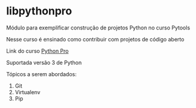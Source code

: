 # libpythonpro
Módulo para exemplificar construção de projetos Python no curso Pytools

Nesse curso é ensinado como contribuir com projetos de código aberto

Link do curso [Python Pro](https://pythonpro.com.br/)

Suportada versão 3 de Python

Tópicos a serem abordados:
1. Git
2. Virtualenv
3. Pip